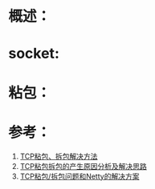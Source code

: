 # 概述：





# socket:





# 粘包：





# 参考：

1. [TCP粘包、拆包解决方法](https://www.cnblogs.com/panchanggui/p/9518735.html)
2. [TCP粘包拆包的产生原因分析及解决思路](https://blog.csdn.net/fgx_123456/article/details/80031821)
3. [TCP粘包/拆包问题和Netty的解决方案](https://www.jianshu.com/p/d65d03cb3466)

